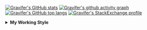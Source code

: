 <!--
**Gravifer/Gravifer** is a ✨ _special_ ✨ repository because its `README.md` (this file) appears on your GitHub profile.

Here are some ideas to get you started:

- 🔭 I’m currently working on ...
- 🌱 I’m currently learning ...
- 👯 I’m looking to collaborate on ...
- 🤔 I’m looking for help with ...
- 💬 Ask me about ...
- 📫 How to reach me: ...
- 😄 Pronouns: ...
- ⚡ Fun fact: ...
-->

<!-- ![Metrics](https://github.com/my-github-user/my-github-user/blob/main/github-metrics.svg) -->

<!-- [![Gravifer's GitHub Streak](https://github-readme-streak-stats.herokuapp.com/?user=Gravifer&theme=default&background=ffffff0a&border=00000000&stroke=80808080&currStreakNum=808080&sideNums=808080&sideLabels=808080&dates=808080)](https://github.com/DenverCoder1/github-readme-streak-stats) -->
<!-- [![Contribution Stats](https://github-contribution-stats.vercel.app/api/?username=Gravifer)](https://github.com/LordDashMe/github-contribution-stats/)  -->
[![Gravifer's GitHub stats](https://github-readme-stats.vercel.app/api?username=Gravifer&theme=default&bg_color=ffffff0a&text_color=808080&hide_border=true&show_icons=true&count_private=true)](https://github.com/anuraghazra/github-readme-stats)
[![Gravifer's github activity graph](https://activity-graph.herokuapp.com/graph?username=Gravifer&bg_color=ffffff0a&color=3080ed&line=5094f0&point=4d72f2&hide_border=true)](https://github.com/ashutosh00710/github-readme-activity-graph)
[![Gravifer's GitHub top langs](https://github-readme-stats.vercel.app/api/top-langs/?username=Gravifer&theme=default&bg_color=ffffff0a&text_color=808080&hide_border=true&show_icons=true&count_private=true&layout=compact)](https://github.com/anuraghazra/github-readme-stats)
[![Gravifer's StackExchange profile](https://stackexchange.com/users/flair/18316138.png?theme=clean)](https://mathematica.stackexchange.com/users/72025)
<!-- [![Visitors](https://visitor-badge.glitch.me/badge?page_id=Gravifer.Gravifer)](https://github.com/Gravifer/) -->

<details>
  <summary>
    <strong>My Working Style</strong><!--<a href="https://wakatime.com/badge/github/Gravifer/Gravifer"><img src="https://wakatime.com/badge/github/Gravifer/Gravifer.svg" alt="time tracker"></a>-->
  </summary>

[![time tracker](https://wakatime.com/badge/github/Gravifer/Gravifer.svg)](https://wakatime.com/badge/github/Gravifer/Gravifer)
<!--START_SECTION:waka-->
![Profile Views](http://img.shields.io/badge/Profile%20Views-24-blue)

![Lines of code](https://img.shields.io/badge/From%20Hello%20World%20I%27ve%20Written-815720%20lines%20of%20code-blue)

**I'm an Early 🐤** 

```text
🌞 Morning    33 commits     ████░░░░░░░░░░░░░░░░░░░░░   18.44% 
🌆 Daytime    83 commits     ███████████░░░░░░░░░░░░░░   46.37% 
🌃 Evening    46 commits     ██████░░░░░░░░░░░░░░░░░░░   25.7% 
🌙 Night      17 commits     ██░░░░░░░░░░░░░░░░░░░░░░░   9.5%

```


📊 **This Week I Spent My Time On** 

```text
💬 Programming Languages: 
Browsing                 28 hrs 54 mins      ███████████████░░░░░░░░░░   59.59% 
Julia                    16 hrs 23 mins      ████████░░░░░░░░░░░░░░░░░   33.77% 
Other                    1 hr 55 mins        █░░░░░░░░░░░░░░░░░░░░░░░░   3.97% 
Markdown                 54 mins             ░░░░░░░░░░░░░░░░░░░░░░░░░   1.88% 
TOML                     11 mins             ░░░░░░░░░░░░░░░░░░░░░░░░░   0.38%

🔥 Editors: 
Browser                  29 hrs 17 mins      ███████████████░░░░░░░░░░   60.37% 
VS Code                  17 hrs 47 mins      █████████░░░░░░░░░░░░░░░░   36.66% 
Word                     1 hr 3 mins         ░░░░░░░░░░░░░░░░░░░░░░░░░   2.18% 
Powerpoint               23 mins             ░░░░░░░░░░░░░░░░░░░░░░░░░   0.79%

🐱‍💻 Projects: 
CFD2021-G4-Projects      43 hrs 54 mins      ██████████████████████░░░   90.48% 
queue-sdp                2 hrs 40 mins       █░░░░░░░░░░░░░░░░░░░░░░░░   5.51% 
Unknown Project          1 hr 26 mins        ░░░░░░░░░░░░░░░░░░░░░░░░░   2.97% 
emails                   26 mins             ░░░░░░░░░░░░░░░░░░░░░░░░░   0.9% 
CFD_Julia                3 mins              ░░░░░░░░░░░░░░░░░░░░░░░░░   0.13%

💻 Operating System: 
Windows                  48 hrs 31 mins      █████████████████████████   100.0%

```

**I Mostly Code in Mathematica** 

```text
Mathematica              7 repos             ████████████░░░░░░░░░░░░░   50.0% 
TeX                      2 repos             ███░░░░░░░░░░░░░░░░░░░░░░   14.29% 
MATLAB                   2 repos             ███░░░░░░░░░░░░░░░░░░░░░░   14.29% 
Assembly                 1 repo              █░░░░░░░░░░░░░░░░░░░░░░░░   7.14% 
Python                   1 repo              █░░░░░░░░░░░░░░░░░░░░░░░░   7.14%

```



<!--END_SECTION:waka-->
</details>
